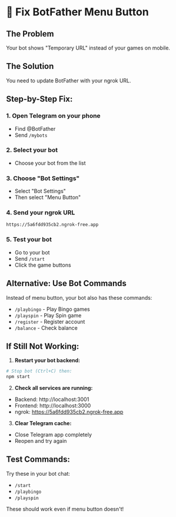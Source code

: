 # 🤖 Fix BotFather Menu Button

## The Problem
Your bot shows "Temporary URL" instead of your games on mobile.

## The Solution
You need to update BotFather with your ngrok URL.

## Step-by-Step Fix:

### 1. Open Telegram on your phone
- Find @BotFather
- Send `/mybots`

### 2. Select your bot
- Choose your bot from the list

### 3. Choose "Bot Settings"
- Select "Bot Settings"
- Then select "Menu Button"

### 4. Send your ngrok URL
```
https://5a6fdd935cb2.ngrok-free.app
```

### 5. Test your bot
- Go to your bot
- Send `/start`
- Click the game buttons

## Alternative: Use Bot Commands
Instead of menu button, your bot also has these commands:
- `/playbingo` - Play Bingo games
- `/playspin` - Play Spin game  
- `/register` - Register account
- `/balance` - Check balance

## If Still Not Working:

1. **Restart your bot backend:**
```bash
# Stop bot (Ctrl+C) then:
npm start
```

2. **Check all services are running:**
- Backend: http://localhost:3001
- Frontend: http://localhost:3000  
- ngrok: https://5a6fdd935cb2.ngrok-free.app

3. **Clear Telegram cache:**
- Close Telegram app completely
- Reopen and try again

## Test Commands:
Try these in your bot chat:
- `/start`
- `/playbingo`
- `/playspin`

These should work even if menu button doesn't!
